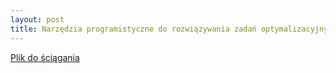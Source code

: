 ```yaml
---
layout: post
title: Narzędzia programistyczne do rozwiązywania zadań optymalizacyjnych 
---
```


[Plik do ściągania](https://www.dropbox.com/scl/fo/ti2c1572l85r04hy2k219/AAWxRiSMVdayPBfnX_bMa9g?rlkey=lcriwsej9fznszxl90xf2e272&dl=0)


